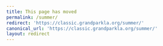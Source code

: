 ```yaml
---
title: This page has moved
permalink: /summer/
redirect: 'https://classic.grandparkla.org/summer/'
canonical_url: 'https://classic.grandparkla.org/summer/'
layout: redirect
---
```


